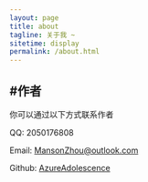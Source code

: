 ```yaml
---
layout: page
title: about
tagline: 关于我 ~
sitetime: display
permalink: /about.html
---
```


## #作者

你可以通过以下方式联系作者

QQ: 2050176808

Email: <a ref="mailto:MansonZhou@outlook.com">MansonZhou@outlook.com</a>

Github: [AzureAdolescence](https://github.com/AzureAdolescence)

